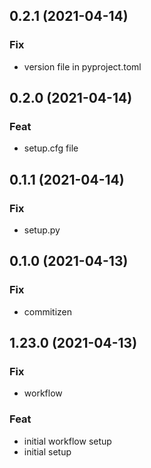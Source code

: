 ## 0.2.1 (2021-04-14)

### Fix

- version file in pyproject.toml

## 0.2.0 (2021-04-14)

### Feat

- setup.cfg file

## 0.1.1 (2021-04-14)

### Fix

- setup.py

## 0.1.0 (2021-04-13)

### Fix

- commitizen

## 1.23.0 (2021-04-13)

### Fix

- workflow

### Feat

- initial workflow setup
- initial setup

